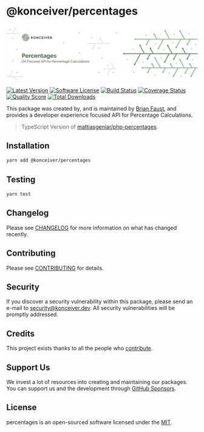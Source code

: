 # @konceiver/percentages

<p align="center"><img src="./banner.png" /></p>

[![Latest Version](https://badgen.net/npm/v/@konceiver/percentages)](https://npmjs.com/package/@konceiver/percentages)
[![Software License](https://badgen.net/npm/license/@konceiver/percentages)](https://npmjs.com/package/@konceiver/percentages)
[![Build Status](https://img.shields.io/github/workflow/status/konceiver/percentages/run-tests?label=tests)](https://github.com/konceiver/percentages/actions?query=workflow%3Arun-tests+branch%3Amaster)
[![Coverage Status](https://badgen.net/codeclimate/coverage/konceiver/percentages)](https://codeclimate.com/github/konceiver/percentages)
[![Quality Score](https://badgen.net/codeclimate/maintainability/konceiver/percentages)](https://codeclimate.com/github/konceiver/percentages)
[![Total Downloads](https://badgen.net/npm/dt/@konceiver/percentages)](https://npmjs.com/package/@konceiver/percentages)

This package was created by, and is maintained by [Brian Faust](https://github.com/faustbrian), and provides a developer experience focused API for Percentage Calculations.

> TypeScript Version of [mattiasgeniar/php-percentages](https://github.com/mattiasgeniar/php-percentages).

## Installation

```bash
yarn add @konceiver/percentages
```

## Testing

```bash
yarn test
```

## Changelog

Please see [CHANGELOG](CHANGELOG.md) for more information on what has changed recently.

## Contributing

Please see [CONTRIBUTING](CONTRIBUTING.md) for details.

## Security

If you discover a security vulnerability within this package, please send an e-mail to security@konceiver.dev. All security vulnerabilities will be promptly addressed.

## Credits

This project exists thanks to all the people who [contribute](../../contributors).

## Support Us

We invest a lot of resources into creating and maintaining our packages. You can support us and the development through [GitHub Sponsors](https://github.com/sponsors/faustbrian).

## License

percentages is an open-sourced software licensed under the [MIT](LICENSE.md).

